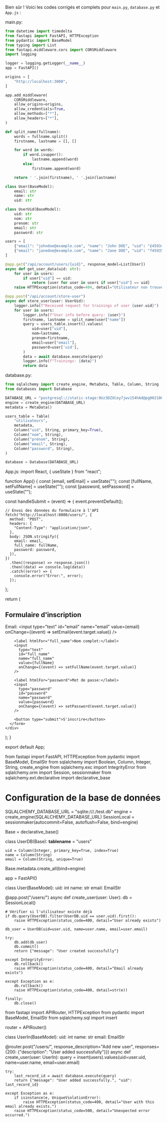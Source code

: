 Bien sûr ! Voici les codes corrigés et complets pour `main.py`, `database.py` et `App.js` :

main.py:
```python
from datetime import timedelta
from fastapi import FastAPI, HTTPException
from pydantic import BaseModel
from typing import List
from fastapi.middleware.cors import CORSMiddleware
import logging

logger = logging.getLogger(__name__)
app = FastAPI()

origins = [
    "http://localhost:3000",
]

app.add_middleware(
    CORSMiddleware,
    allow_origins=origins,
    allow_credentials=True,
    allow_methods=["*"],
    allow_headers=["*"],
)

def split_name(fullname):
    words = fullname.split()
    firstname, lastname = [], []

    for word in words:
        if word.isupper():
            lastname.append(word)
        else:
            firstname.append(word)

    return ' '.join(firstname), ' '.join(lastname)

class User(BaseModel):
    email: str
    name: str
    uid: str

class UserUid(BaseModel):
    uid: str
    nom: str
    prenom: str
    email: str
    password: str

users = [
    {"email": "johndoe@example.com", "name": "John DOE", "uid": "£45934"},
    {"email": "janedoe@example.com", "name": "Jane DOE", "uid": "f45935"},
]

@app.get("/api/account/users/{uid}", response_model=List[User])
async def get_user_data(uid: str):
    for user in users:
        if user["uid"] == uid:
            return [user for user in users if user["uid"] == uid]
    raise HTTPException(status_code=404, detail="Utilisateur non trouvé")

@app.post("/api/account/store-user")
async def store_user(user: UserUid):
    logger.info(f"Received request for trainings of user {user.uid}")
    for user in users:
        logger.info(f"User info before query: {user}")
        firstname, lastname = split_name(user["name"])
        query = users_table.insert().values(
            uid=user["uid"],
            nom=lastname,
            prenom=firstname,
            email=user["email"],
            password=user['uid'],
        )
        data = await database.execute(query)
        logger.info(f"Trainings: {data}")
        return data
```

database.py:
```python
from sqlalchemy import create_engine, MetaData, Table, Column, String
from databases import Database

DATABASE_URL = "postgresql://static-stage:9Uz3DZXCoy7jwv154hAd@pg0021003799.svc-np.paas.echonet:4229/1bmclouddb"
engine = create_engine(DATABASE_URL)
metadata = MetaData()

users_table = Table(
    "utilisateurs",
    metadata,
    Column("uid", String, primary_key=True),
    Column("nom", String),
    Column("prénom", String),
    Column("email", String),
    Column("password", String),
)

database = Database(DATABASE_URL)
```

App.js:
import React, { useState } from "react";

function App() {
  const [email, setEmail] = useState("");
  const [fullName, setFullName] = useState("");
  const [password, setPassword] = useState("");

  const handleSubmit = (event) => {
    event.preventDefault();

    // Envoi des données du formulaire à l'API
    fetch("http://localhost:8000/users/", {
      method: "POST",
      headers: {
        "Content-Type": "application/json",
      },
      body: JSON.stringify({
        email: email,
        full_name: fullName,
        password: password,
      }),
    })
      .then((response) => response.json())
      .then((data) => console.log(data))
      .catch((error) => {
        console.error("Error:", error);
      });
  };

  return (
    <div className="App">
      <h2>Formulaire d'inscription</h2>
      <form onSubmit={handleSubmit}>
        <label htmlFor="email">Email:</label>
        <input
          type="text"
          id="email"
          name="email"
          value={email}
          onChange={(event) => setEmail(event.target.value)}
        />

        <label htmlFor="full_name">Nom complet:</label>
        <input
          type="text"
          id="full_name"
          name="full_name"
          value={fullName}
          onChange={(event) => setFullName(event.target.value)}
        />

        <label htmlFor="password">Mot de passe:</label>
        <input
          type="password"
          id="password"
          name="password"
          value={password}
          onChange={(event) => setPassword(event.target.value)}
        />

        <button type="submit">S'inscrire</button>
      </form>
    </div>
  );
}

export default App;




from fastapi import FastAPI, HTTPException
from pydantic import BaseModel, EmailStr
from sqlalchemy import Boolean, Column, Integer, String, create_engine
from sqlalchemy.exc import IntegrityError
from sqlalchemy.orm import Session, sessionmaker
from sqlalchemy.ext.declarative import declarative_base

# Configuration de la base de données
SQLALCHEMY_DATABASE_URL = "sqlite:///./test.db"
engine = create_engine(SQLALCHEMY_DATABASE_URL)
SessionLocal = sessionmaker(autocommit=False, autoflush=False, bind=engine)

Base = declarative_base()

class UserDB(Base):
    __tablename__ = "users"

    uid = Column(Integer, primary_key=True, index=True)
    name = Column(String)
    email = Column(String, unique=True)

Base.metadata.create_all(bind=engine)

app = FastAPI()

class User(BaseModel):
    uid: int
    name: str
    email: EmailStr

@app.post("/users/")
async def create_user(user: User):
    db = SessionLocal()

    # Vérifier si l'utilisateur existe déjà
    if db.query(UserDB).filter(UserDB.uid == user.uid).first():
        raise HTTPException(status_code=400, detail="User already exists")
        
    db_user = UserDB(uid=user.uid, name=user.name, email=user.email)

    try:
        db.add(db_user)
        db.commit()
        return {"message": "User created successfully"}

    except IntegrityError:
        db.rollback()
        raise HTTPException(status_code=400, detail="Email already exists")

    except Exception as e:
        db.rollback()
        raise HTTPException(status_code=400, detail=str(e))

    finally:
        db.close()



from fastapi import APIRouter, HTTPException
from pydantic import BaseModel, EmailStr
from sqlalchemy.sql import insert

router = APIRouter()

class UserIn(BaseModel):
    uid: int
    name: str
    email: EmailStr

@router.post("/users/", response_description="Add new user", responses={200: {"description": "User added successfully"}})
async def create_user(user: UserIn):
    query = insert(users).values(uid=user.uid, name=user.name, email=user.email)

    try:
        last_record_id = await database.execute(query)
        return {"message": "User added successfully.", "uid": last_record_id}

    except Exception as e:
        if isinstance(e, UniqueViolationError):
            raise HTTPException(status_code=400, detail="User with this email already exists.")
        raise HTTPException(status_code=500, detail="Unexpected error occurred.")
